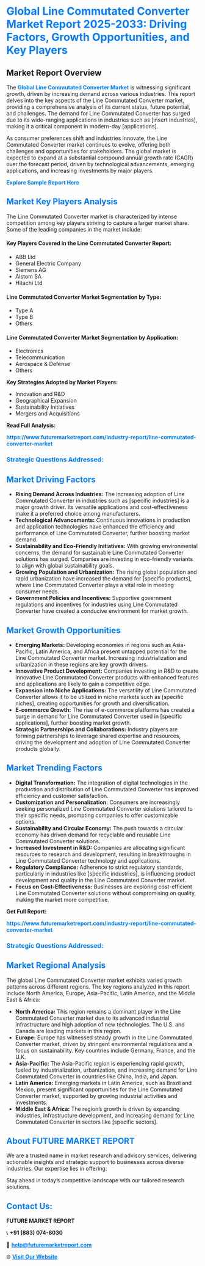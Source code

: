 <h1 style="color: #007BFF;">Global Line Commutated Converter Market Report 2025-2033: Driving Factors, Growth Opportunities, and Key Players</h1>

<section id="overview">
<h2>Market Report Overview</h2>
<p>The <a href="https://www.futuremarketreport.com/industry-report/line-commutated-converter-market" style="color: #007BFF; text-decoration: none;"><strong>Global Line Commutated Converter Market</strong></a> is witnessing significant growth, driven by increasing demand across various industries. This report delves into the key aspects of the Line Commutated Converter market, providing a comprehensive analysis of its current status, future potential, and challenges. The demand for Line Commutated Converter has surged due to its wide-ranging applications in industries such as [insert industries], making it a critical component in modern-day [applications].</p>
<p>As consumer preferences shift and industries innovate, the Line Commutated Converter market continues to evolve, offering both challenges and opportunities for stakeholders. The global market is expected to expand at a substantial compound annual growth rate (CAGR) over the forecast period, driven by technological advancements, emerging applications, and increasing investments by major players.</p>
</section>

<section id="overview">
<p><a href="https://www.futuremarketreport.com/request-sample/reportId=76287" style="color: #007BFF; text-decoration: none;"><strong>Explore Sample Report Here</strong></a></p>
</section>

<section id="key-players">
<h2 style="color: #007BFF;">Market Key Players Analysis</h2>
<p>The Line Commutated Converter market is characterized by intense competition among key players striving to capture a larger market share. Some of the leading companies in the market include:</p>
<h4>Key Players Covered in the Line Commutated Converter Report:</h4>
<ul><li>ABB Ltd</li><li>General Electric Company</li><li>Siemens AG</li><li>Alstom SA</li><li>Hitachi Ltd</li></ul>
<h4>Line Commutated Converter Market Segmentation by Type:</h4>
<ul><li>Type A</li><li>Type B</li><li>Others</li></ul>

<h4>Line Commutated Converter Market Segmentation by Application:</h4>
<ul><li>Electronics</li><li>Telecommunication</li><li>Aerospace &amp; Defense</li><li>Others</li></ul>
<p><strong>Key Strategies Adopted by Market Players:</strong></p>
<ul>
<li>Innovation and R&D</li>
<li>Geographical Expansion</li>
<li>Sustainability Initiatives</li>
<li>Mergers and Acquisitions</li>
</ul>
</section>

<section>
<p><strong>Read Full Analysis: </strong></p><a href="https://www.futuremarketreport.com/industry-report/line-commutated-converter-market" style="color: #007BFF; text-decoration: none;"><strong>https://www.futuremarketreport.com/industry-report/line-commutated-converter-market</strong></a>
<h3 style="color: #007BFF;">Strategic Questions Addressed:</h3>
</section>

<section id="driving-factors">
<h2 style="color: #007BFF;">Market Driving Factors</h2>
<ul>
<li><strong>Rising Demand Across Industries:</strong> The increasing adoption of Line Commutated Converter in industries such as [specific industries] is a major growth driver. Its versatile applications and cost-effectiveness make it a preferred choice among manufacturers.</li>
<li><strong>Technological Advancements:</strong> Continuous innovations in production and application technologies have enhanced the efficiency and performance of Line Commutated Converter, further boosting market demand.</li>
<li><strong>Sustainability and Eco-Friendly Initiatives:</strong> With growing environmental concerns, the demand for sustainable Line Commutated Converter solutions has surged. Companies are investing in eco-friendly variants to align with global sustainability goals.</li>
<li><strong>Growing Population and Urbanization:</strong> The rising global population and rapid urbanization have increased the demand for [specific products], where Line Commutated Converter plays a vital role in meeting consumer needs.</li>
<li><strong>Government Policies and Incentives:</strong> Supportive government regulations and incentives for industries using Line Commutated Converter have created a conducive environment for market growth.</li>
</ul>
</section>

<section id="growth-opportunities">
<h2 style="color: #007BFF;">Market Growth Opportunities</h2>
<ul>
<li><strong>Emerging Markets:</strong> Developing economies in regions such as Asia-Pacific, Latin America, and Africa present untapped potential for the Line Commutated Converter market. Increasing industrialization and urbanization in these regions are key growth drivers.</li>
<li><strong>Innovative Product Development:</strong> Companies investing in R&D to create innovative Line Commutated Converter products with enhanced features and applications are likely to gain a competitive edge.</li>
<li><strong>Expansion into Niche Applications:</strong> The versatility of Line Commutated Converter allows it to be utilized in niche markets such as [specific niches], creating opportunities for growth and diversification.</li>
<li><strong>E-commerce Growth:</strong> The rise of e-commerce platforms has created a surge in demand for Line Commutated Converter used in [specific applications], further boosting market growth.</li>
<li><strong>Strategic Partnerships and Collaborations:</strong> Industry players are forming partnerships to leverage shared expertise and resources, driving the development and adoption of Line Commutated Converter products globally.</li>
</ul>
</section>

<section id="trending-factors">
<h2 style="color: #007BFF;">Market Trending Factors</h2>
<ul>
<li><strong>Digital Transformation:</strong> The integration of digital technologies in the production and distribution of Line Commutated Converter has improved efficiency and customer satisfaction.</li>
<li><strong>Customization and Personalization:</strong> Consumers are increasingly seeking personalized Line Commutated Converter solutions tailored to their specific needs, prompting companies to offer customizable options.</li>
<li><strong>Sustainability and Circular Economy:</strong> The push towards a circular economy has driven demand for recyclable and reusable Line Commutated Converter solutions.</li>
<li><strong>Increased Investment in R&D:</strong> Companies are allocating significant resources to research and development, resulting in breakthroughs in Line Commutated Converter technology and applications.</li>
<li><strong>Regulatory Compliance:</strong> Adherence to strict regulatory standards, particularly in industries like [specific industries], is influencing product development and quality in the Line Commutated Converter market.</li>
<li><strong>Focus on Cost-Effectiveness:</strong> Businesses are exploring cost-efficient Line Commutated Converter solutions without compromising on quality, making the market more competitive.</li>
</ul>
</section>

<section>
<p><strong>Get Full Report: </strong></p><a href="https://www.futuremarketreport.com/industry-report/line-commutated-converter-market" style="color: #007BFF; text-decoration: none;"><strong>https://www.futuremarketreport.com/industry-report/line-commutated-converter-market</strong></a>
<h3 style="color: #007BFF;">Strategic Questions Addressed:</h3>
</section>


<section id="regional-analysis">
<h2 style="color: #007BFF;">Market Regional Analysis</h2>
<p>The global Line Commutated Converter market exhibits varied growth patterns across different regions. The key regions analyzed in this report include North America, Europe, Asia-Pacific, Latin America, and the Middle East & Africa:</p>
<ul>
<li><strong>North America:</strong> This region remains a dominant player in the Line Commutated Converter market due to its advanced industrial infrastructure and high adoption of new technologies. The U.S. and Canada are leading markets in this region.</li>
<li><strong>Europe:</strong> Europe has witnessed steady growth in the Line Commutated Converter market, driven by stringent environmental regulations and a focus on sustainability. Key countries include Germany, France, and the U.K.</li>
<li><strong>Asia-Pacific:</strong> The Asia-Pacific region is experiencing rapid growth, fueled by industrialization, urbanization, and increasing demand for Line Commutated Converter in countries like China, India, and Japan.</li>
<li><strong>Latin America:</strong> Emerging markets in Latin America, such as Brazil and Mexico, present significant opportunities for the Line Commutated Converter market, supported by growing industrial activities and investments.</li>
<li><strong>Middle East & Africa:</strong> The region’s growth is driven by expanding industries, infrastructure development, and increasing demand for Line Commutated Converter in sectors like [specific sectors].</li>
</ul>
</section>

<footer>
<h2 style="color: #007BFF;">About FUTURE MARKET REPORT</h2>
<p>We are a trusted name in market research and advisory services, delivering actionable insights and strategic support to businesses across diverse industries. Our expertise lies in offering:</p>

<p>Stay ahead in today’s competitive landscape with our tailored research solutions.</p>

<h2 style="color: #007BFF;">Contact Us:</h2>
<p><strong>FUTURE MARKET REPORT</strong></p>
<p>📞 <strong>+91 (883) 074-8030</strong></p>
<p>📧 <strong><a href="mailto:help@futuremarketreport.com" style="color: #007BFF;">help@futuremarketreport.com</a></strong></p>
<p>🌐 <strong><a href="https://www.futuremarketreport.com/" style="color: #007BFF;">Visit Our Website</a></strong></p>
</footer>